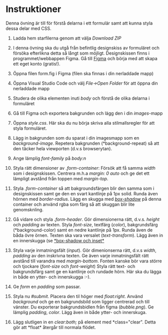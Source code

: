 # Instruktioner

Denna övning är till för förstå delarna i ett formulär samt att kunna styla dessa delar med CSS.

1. Ladda hem starfilerna genom att välja _Download ZIP_

2. I denna övning ska du utgå från befintlig designskiss av formuläret och försöka efterlikna detta så långt som möjligt. Designskissen finns i programmet/webbappen Figma. Gå till [Figma](https://www.figma.com) och börja med att skapa ett eget konto (gratis!).

3. Öppna filen form.fig i Figma (filen ska finnas i din nerladdade mapp)

4. Öppna Visual Studio Code och välj _File->Open Folder_ för att öppna din nerladdade mapp

5. Studera de olika elementen inuti _body_ och förstå de olika delarna i formuläret

6. Gå till Figma och exportera bakgrunden och lägg den i din _images_-mapp

7. Öppna _style.css_. Här ska du nu börja skriva alla stilmallsregler för att styla formuläret.

8. Lägg in bakgrunden som du sparat i din imagesmapp som en _background-image_. Repetera bakgrunden (\*background-repeat) så att den täcker hela viewporten (d.v.s browserytan).

9. Ange lämplig _font-family_ på _body:n_

10. Styla rätt dimensioner av _.form-container_: Försök att få samma _width_ som i designskissen. Centrera m.h.a _margin: 0 auto_ och ge det ett lämpligt avstånd från toppen med _margin-top_.

11. Styla _.form-container_ så att bakgroundsfärgen blir den samma som i designskissen samt ge den en svart kantlinje på 1px solid. Runda även hörnen med _border-radius_. Lägg en skugga med [_box-shadow_](https://css-tricks.com/almanac/properties/b/box-shadow/) på denna container och använd rgba som färg så att skuggan blir lite genomsknling.

12. Gå vidare och styla _.form-header_. Gör dimensionerna rätt, d.v.s. _height_ och _padding_ av texten.
    Styla _font-size_, textfärg (_color_), bakgrundsfärg (*background-color) samt en nedre kantlinje på 1px. Runda även de båda övre örnen. Texten ska vara versalet (*text-transform*). Lägg även in en innerskugga (se [*box-shadow och inset\*](https://css-tricks.com/almanac/properties/b/box-shadow/)

13. Styla varje inmatningsfält (_input_). Gör dimenionserna rätt, d.v.s _width_, _padding_ av den inskrivna texten. Ge även varje inmatningsfält rätt avstånd till varandra med _margin-bottom_. Fonten kanske bör vara större och tjockare (_font-size_ och _font-weight_) Styla rätt text- och bakgrundsfärg samt ge en kantlinje och rundade hörn. Här ska du lägga in både en ytter- och innerskugga :-).

14. Ge _form_ en _padding_ som passar.

15. Styla nu _#submit_. Placera den til höger med _float:right_. Använd _background_ och ge en bakgrundsbild som ligger centrerad och till vänster. Du exporterar bakgrundsbidlen från figma (_bubble.png_). Ge lämplig _padding_, _color_. Lägg även in både ytter- och innerskuga.

16. Lägg slutligen in en _clear:both;_ på element med *class="clear". Detta gör att *float\* återgår till normala flödet.
